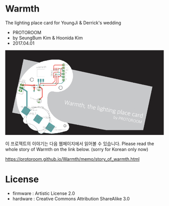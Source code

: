 # Warmth
The lighting place card for YoungJi & Derrick's wedding
  - PROTOROOM 
  - by SeungBum Kim & Hoonida Kim
  - 2017.04.01
  
![design v1.2](img/design.png)

이 프로젝트의 이야기는 다음 웹페이지에서 읽어볼 수 있습니다.
Please read the whole story of Warmth on the link below. (sorry for Korean only now)

https://protoroom.github.io/Warmth/memo/story_of_warmth.html

# License
 - firmware : Artistic License 2.0
 - hardware : Creative Commons Attribution ShareAlike 3.0 

